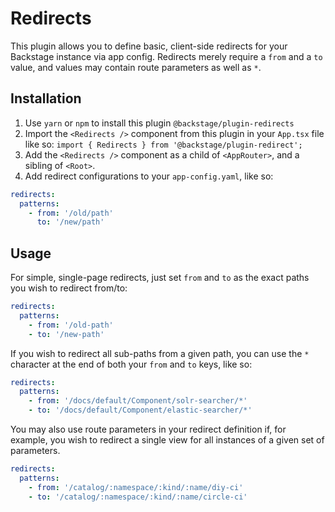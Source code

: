 # Redirects

This plugin allows you to define basic, client-side redirects for your
Backstage instance via app config. Redirects merely require a `from` and a `to`
value, and values may contain route parameters as well as `*`.

## Installation

1. Use `yarn` or `npm` to install this plugin `@backstage/plugin-redirects`
2. Import the `<Redirects />` component from this plugin in your `App.tsx` file
   like so: `import { Redirects } from '@backstage/plugin-redirect';`
3. Add the `<Redirects />` component as a child of `<AppRouter>`, and a sibling
   of `<Root>`.
4. Add redirect configurations to your `app-config.yaml`, like so:

```yaml
redirects:
  patterns:
    - from: '/old/path'
      to: '/new/path'
```

## Usage

For simple, single-page redirects, just set `from` and `to` as the exact paths
you wish to redirect from/to:

```yaml
redirects:
  patterns:
    - from: '/old-path'
    - to: '/new-path'
```

If you wish to redirect all sub-paths from a given path, you can use the `*`
character at the end of both your `from` and `to` keys, like so:

```yaml
redirects:
  patterns:
    - from: '/docs/default/Component/solr-searcher/*'
    - to: '/docs/default/Component/elastic-searcher/*'
```

You may also use route parameters in your redirect definition if, for example,
you wish to redirect a single view for all instances of a given set of
parameters.

```yaml
redirects:
  patterns:
    - from: '/catalog/:namespace/:kind/:name/diy-ci'
    - to: '/catalog/:namespace/:kind/:name/circle-ci'
```
